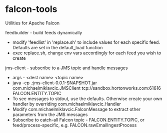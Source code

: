 falcon-tools
============
Utilities for Apache Falcon

feedbuilder - build feeds dynamically

 - modify 'feedlist' in 'replace.sh' to include values for each specific feed. Defaults are set in the default_load function
 - exec replace.sh, change env vars accordingly for each feed you wish to create

jms-client - subscribe to a JMS topic and handle messages

  - args - \<dest name> \<topic name>
  - java -cp .:jms-client-0.0.1-SNAPSHOT.jar com.michaelmiklavcic.JMSClient tcp://sandbox.hortonworks.com:61616 FALCON.ENTITY.TOPIC
  - To see messages to stdout, use the defaults. Otherwise create your own handler by overriding com.michaelmiklavcic.Handler
  - Modify com.michaelmiklavcic.FalconMessage to extract other parameters from the JMS messages
  - Subscribe to catch-all Falcon topic - FALCON.ENTITY.TOPIC, or feed/process-specific, e.g. FALCON.rawEmailIngestProcess
